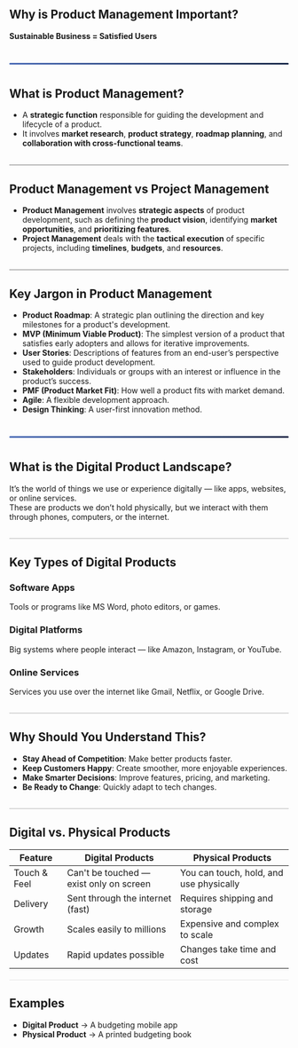 <style>
  /* Major section break — bold and visible on white */
  hr.section-break {
    border: none;
    height: 3px;
    background: linear-gradient(to right, #4b6cb7, #182848); /* elegant blue gradient */
    margin: 40px 0;
    border-radius: 2px;
  }

  /* Regular topic divider — subtle but clear */
  hr.topic-divider {
    border: none;
    height: 1.5px;
    background-color: #888; /* medium gray */
    margin: 30px 0;
    opacity: 0.6;
  }

  /* Soft line — for intra-section breaks */
  hr.soft-line {
    border: none;
    height: 1px;
    background-color: #ccc; /* light gray */
    margin: 20px 0;
    opacity: 0.5;
  }
</style>


## Why is Product Management Important?

**Sustainable Business = Satisfied Users**

<hr class="section-break">

## What is Product Management?

- A **strategic function** responsible for guiding the development and lifecycle of a product.
- It involves **market research**, **product strategy**, **roadmap planning**, and **collaboration with cross-functional teams**.

<hr class="topic-divider">

## Product Management vs Project Management

- **Product Management** involves **strategic aspects** of product development, such as defining the **product vision**, identifying **market opportunities**, and **prioritizing features**.
- **Project Management** deals with the **tactical execution** of specific projects, including **timelines**, **budgets**, and **resources**.

<hr class="topic-divider">

## Key Jargon in Product Management

- **Product Roadmap**: A strategic plan outlining the direction and key milestones for a product's development.
- **MVP (Minimum Viable Product)**: The simplest version of a product that satisfies early adopters and allows for iterative improvements.
- **User Stories**: Descriptions of features from an end-user’s perspective used to guide product development.
- **Stakeholders**: Individuals or groups with an interest or influence in the product’s success.
- **PMF (Product Market Fit)**: How well a product fits with market demand.
- **Agile**: A flexible development approach.
- **Design Thinking**: A user-first innovation method.

<hr class="section-break">

## What is the Digital Product Landscape?

It’s the world of things we use or experience digitally — like apps, websites, or online services.  
These are products we don’t hold physically, but we interact with them through phones, computers, or the internet.

<hr class="topic-divider">

## Key Types of Digital Products

### Software Apps  
Tools or programs like MS Word, photo editors, or games.

### Digital Platforms  
Big systems where people interact — like Amazon, Instagram, or YouTube.

### Online Services  
Services you use over the internet like Gmail, Netflix, or Google Drive.

<hr class="topic-divider">

## Why Should You Understand This?

- **Stay Ahead of Competition**: Make better products faster.  
- **Keep Customers Happy**: Create smoother, more enjoyable experiences.  
- **Make Smarter Decisions**: Improve features, pricing, and marketing.  
- **Be Ready to Change**: Quickly adapt to tech changes.

<hr class="topic-divider">

## Digital vs. Physical Products

| **Feature**        | **Digital Products**                            | **Physical Products**                             |
|--------------------|-------------------------------------------------|--------------------------------------------------|
| Touch & Feel       | Can't be touched — exist only on screen         | You can touch, hold, and use physically          |
| Delivery           | Sent through the internet (fast)                | Requires shipping and storage                    |
| Growth             | Scales easily to millions                       | Expensive and complex to scale                   |
| Updates            | Rapid updates possible                          | Changes take time and cost                       |

<hr class="soft-line">

## Examples

- **Digital Product** → A budgeting mobile app  
- **Physical Product** → A printed budgeting book
